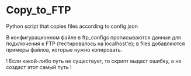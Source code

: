 # Copy_to_FTP
Python script that copies files according to config.json

В конфигурационном файле в ftp_configs прописываются данные для подключения к FTP (тестировалось на localhost'е);
в files добавляются примеры файлов, которые нужно копировать.

! Если какой-либо путь не существует, то скрипт выдаст ошибку, а не создаст этот самый путь !
